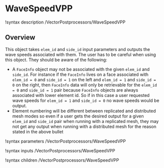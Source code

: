 # WaveSpeedVPP

!syntax description /VectorPostprocessors/WaveSpeedVPP

## Overview

This object takes `elem_id` and `side_id` input parameters and outputs the wave
speeds associated with them. The user has to be careful when using this
object. They should be aware of the following:

- A `FaceInfo` object may not be associated with the given `elem_id` and
  `side_id`. For instance if the `FaceInfo` lives on a face associated with
  `elem_id = 0` and `side_id = 1` on the left and `elem_id = 1` and `side_id = 0`
  on the right, then `FaceInfo` data will only be retrievable for the `elem_id =
  0` and `side_id = 1` pair because `FaceInfo` objects are always associated with
  lower element id. So if in this case a user requested wave speeds for
  `elem_id = 1` and `side_id = 0` no wave speeds would be output.
- Element numbering will be different between replicated and distributed mesh
  modes so even if a user gets the desired output for a given `elem_id` and
  `side_id` pair when running with a replicated mesh, they may not get any output
  when running with a distributed mesh for the reason stated in the above bullet

!syntax parameters /VectorPostprocessors/WaveSpeedVPP

!syntax inputs /VectorPostprocessors/WaveSpeedVPP

!syntax children /VectorPostprocessors/WaveSpeedVPP
